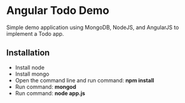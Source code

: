 Angular Todo Demo
====

Simple demo application using MongoDB, NodeJS, and AngularJS to implement a Todo app.

Installation
----

* Install node
* Install mongo
* Open the command line and run command: **npm install**
* Run command: **mongod** 
* Run command: **node app.js**